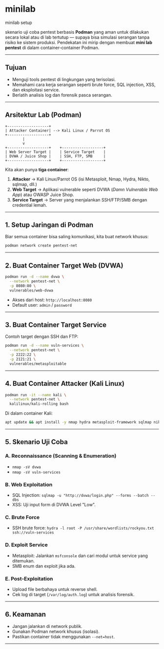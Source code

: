 # minilab
minilab setup

skenario uji coba pentest berbasis **Podman** yang aman untuk dilakukan secara lokal atau di lab tertutup — supaya bisa simulasi serangan tanpa risiko ke sistem produksi.
Pendekatan ini mirip dengan membuat **mini lab pentest** di dalam container-container Podman.

---

## **Tujuan**

* Menguji tools pentest di lingkungan yang terisolasi.
* Memahami cara kerja serangan seperti brute force, SQL injection, XSS, dan eksploitasi service.
* Berlatih analisis log dan forensik pasca serangan.

---

## **Arsitektur Lab (Podman)**

```
+-------------------+
| Attacker Container| --> Kali Linux / Parrot OS
+-------------------+
        |
        v
+-------------------+    +-------------------+
| Web Server Target |    | Service Target    |
| DVWA / Juice Shop |    | SSH, FTP, SMB     |
+-------------------+    +-------------------+
```

Kita akan punya **tiga container**:

1. **Attacker** → Kali Linux/Parrot OS (isi Metasploit, Nmap, Hydra, Nikto, sqlmap, dll.)
2. **Web Target** → Aplikasi vulnerable seperti DVWA (*Damn Vulnerable Web App*) atau OWASP Juice Shop.
3. **Service Target** → Server yang menjalankan SSH/FTP/SMB dengan credential lemah.

---

## **1. Setup Jaringan di Podman**

Biar semua container bisa saling komunikasi, kita buat network khusus:

```bash
podman network create pentest-net
```

---

## **2. Buat Container Target Web (DVWA)**

```bash
podman run -d --name dvwa \
  --network pentest-net \
  -p 8080:80 \
  vulnerables/web-dvwa
```

* Akses dari host: `http://localhost:8080`
* Default user: `admin` / `password`

---

## **3. Buat Container Target Service**

Contoh target dengan SSH dan FTP:

```bash
podman run -d --name vuln-services \
  --network pentest-net \
  -p 2222:22 \
  -p 2121:21 \
  vulnerables/metasploitable
```

---

## **4. Buat Container Attacker (Kali Linux)**

```bash
podman run -it --name kali \
  --network pentest-net \
  kalilinux/kali-rolling bash
```

Di dalam container Kali:

```bash
apt update && apt install -y nmap hydra metasploit-framework sqlmap nikto
```

---

## **5. Skenario Uji Coba**

### **A. Reconnaissance (Scanning & Enumeration)**

* `nmap -sV dvwa`
* `nmap -sV vuln-services`

### **B. Web Exploitation**

* SQL Injection:
  `sqlmap -u "http://dvwa/login.php" --forms --batch --dbs`
* XSS:
  Uji input form di DVWA Level "Low".

### **C. Brute Force**

* SSH brute force:
  `hydra -l root -P /usr/share/wordlists/rockyou.txt ssh://vuln-services`

### **D. Exploit Service**

* Metasploit:
  Jalankan `msfconsole` dan cari modul untuk service yang ditemukan.
* SMB enum dan exploit jika ada.

### **E. Post-Exploitation**

* Upload file berbahaya untuk reverse shell.
* Cek log di target (`/var/log/auth.log`) untuk analisis forensik.

---

## **6. Keamanan**

* Jangan jalankan di network publik.
* Gunakan Podman network khusus (isolasi).
* Pastikan container tidak menggunakan `--net=host`.

---

